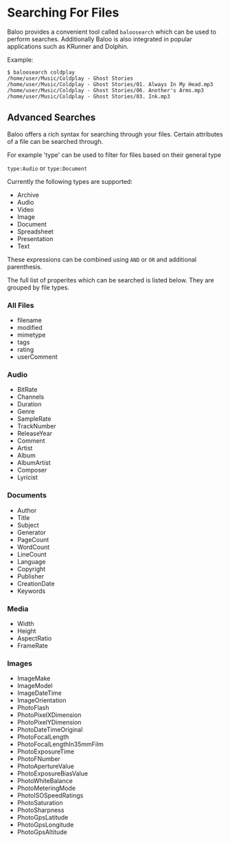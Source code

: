 # Searching For Files

Baloo provides a convenient tool called `baloosearch` which can be used to
perform searches. Additionally Baloo is also integrated in popular
applications such as KRunner and Dolphin.

Example:

    $ baloosearch coldplay
    /home/user/Music/Coldplay - Ghost Stories
    /home/user/Music/Coldplay - Ghost Stories/01. Always In My Head.mp3
    /home/user/Music/Coldplay - Ghost Stories/06. Another's Arms.mp3
    /home/user/Music/Coldplay - Ghost Stories/03. Ink.mp3


## Advanced Searches

Baloo offers a rich syntax for searching through your files. Certain
attributes of a file can be searched through.

For example 'type' can be used to filter for files based on their general type

`type:Audio` or `type:Document`

Currently the following types are supported:

* Archive
* Audio
* Video
* Image
* Document
* Spreadsheet
* Presentation
* Text

These expressions can be combined using `AND` or `OR` and additional parenthesis.

The full list of properites which can be searched is listed below. They are
grouped by file types.

### All Files
* filename
* modified
* mimetype
* tags
* rating
* userComment

### Audio
* BitRate
* Channels
* Duration
* Genre
* SampleRate
* TrackNumber
* ReleaseYear
* Comment
* Artist
* Album
* AlbumArtist
* Composer
* Lyricist

    
### Documents
* Author
* Title
* Subject
* Generator
* PageCount
* WordCount
* LineCount
* Language
* Copyright
* Publisher
* CreationDate
* Keywords

### Media
* Width
* Height
* AspectRatio
* FrameRate

### Images
* ImageMake
* ImageModel
* ImageDateTime
* ImageOrientation
* PhotoFlash
* PhotoPixelXDimension
* PhotoPixelYDimension
* PhotoDateTimeOriginal
* PhotoFocalLength
* PhotoFocalLengthIn35mmFilm
* PhotoExposureTime
* PhotoFNumber
* PhotoApertureValue
* PhotoExposureBiasValue
* PhotoWhiteBalance
* PhotoMeteringMode
* PhotoISOSpeedRatings
* PhotoSaturation
* PhotoSharpness
* PhotoGpsLatitude
* PhotoGpsLongitude
* PhotoGpsAltitude

